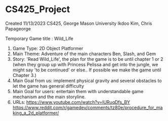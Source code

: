 # CS425_Project
Created 11/13/2023
CS425, George Mason University
Ikdoo Kim, Chris Papageorge

Temporary Game title : Wild_Life

1. Game Type: 2D Object Platformer
2. Main Theme: Adventure of the main characters Ben, Slash, and Gem
3. Story: 'Read Wild_Life', the plan for the game is to be until chapter 1 or 2 (when they group up with Princess Pelissa and get into the jungle, we might say 'to be continued' or else.. If possible we make the game until Chapter 3.)
4. Main Goal from us: implement physical gravity and several obstacles to let the game has general difficulty
5. Main Goal for users: entertain them with understandable game mechanism and the main storyline.
6. URLs:
   https://www.youtube.com/watch?v=lURuqDfs_BY
   https://www.reddit.com/r/gamedev/comments/tz80e/procedure_for_making_a_2d_platformer/
